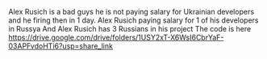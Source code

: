 Alex Rusich is a bad guys he is not paying salary for Ukrainian developers and he firing then in 1 day.
Alex Rusich paying salary for 1 of his developers in Russya
And Alex Rusich has 3 Russians in his project
The code is here https://drive.google.com/drive/folders/1USY2xT-X6WsI6CbrYaF-03APFvdoHTi6?usp=share_link
